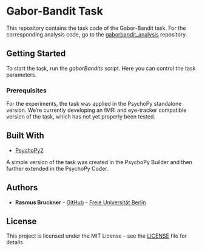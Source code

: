 # Gabor-Bandit Task

This repository contains the task code of the Gabor-Bandit task. For the corresponding analysis code, go to the [gaborbandit_analysis](https://github.com/rasmusbruckner/gaborbandit_analysis) repository.

## Getting Started

To start the task, run the *gaborBandits* script. Here you can control the task parameters. 

### Prerequisites

For the experiments, the task was applied in the PsychoPy standalone version. We’re currently developing an fMRI and eye-tracker compatible version of the task, which has not yet properly been tested. 

## Built With

* [PsychoPy2](http://www.psychopy.org) 

A simple version of the task was created in the PsychoPy Builder and then further extended in the PsychoPy Coder. 

## Authors

* **Rasmus Bruckner** - [GitHub](https://github.com/rasmusbruckner) - [Freie Universität Berlin](https://www.ewi-psy.fu-berlin.de/en/einrichtungen/arbeitsbereiche/emotionspsych/mitarbeiter/pre-doc/bruckner/index.html)

## License

This project is licensed under the MIT License - see the [LICENSE](LICENSE) file for details


